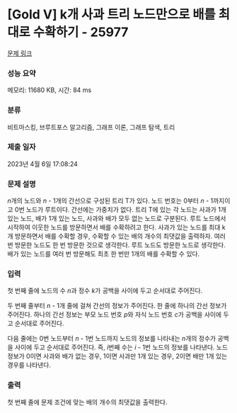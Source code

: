 # [Gold V] k개 사과 트리 노드만으로 배를 최대로 수확하기 - 25977 

[문제 링크](https://www.acmicpc.net/problem/25977) 

### 성능 요약

메모리: 11680 KB, 시간: 84 ms

### 분류

비트마스킹, 브루트포스 알고리즘, 그래프 이론, 그래프 탐색, 트리

### 제출 일자

2023년 4월 6일 17:08:24

### 문제 설명

<p><em>n</em>개의 노드와 <em>n </em>- 1개의 간선으로 구성된 트리 T가 있다. 노드 번호는 0부터 <em>n </em>- 1까지이고 0번 노드가 루트이다. 간선에는 가중치가 없다. 트리 T에 있는 각 노드는 사과가 1개 있는 노드, 배가 1개 있는 노드, 사과와 배가 모두 없는 노드로 구분된다. 루트 노드에서 시작하여 이웃한 노드를 방문하면서 배를 수확하려고 한다. 사과가 있는 노드를 최대 k개 방문하면서 배를 수확할 경우, 수확할 수 있는 배의 개수의 최댓값을 출력하자. 여러 번 방문한 노드도 한 번 방문한 것으로 생각한다. 루트 노드도 방문한 노드로 생각한다. 배가 있는 노드를 여러 번 방문해도 최초 한 번만 1개의 배를 수확할 수 있다.</p>

### 입력 

 <p>첫 번째 줄에 노드의 수 <em>n</em>과 정수 <em>k</em>가 공백을 사이에 두고 순서대로 주어진다.</p>

<p>두 번째 줄부터 <em>n </em>- 1개 줄에 걸쳐 간선의 정보가 주어진다. 한 줄에 하나의 간선 정보가 주어진다. 하나의 간선 정보는 부모 노드 번호 <em>p</em>와 자식 노드 번호 <em>c</em>가 공백을 사이에 두고 순서대로 주어진다.</p>

<p>다음 줄에는 0번 노드부터 <em>n </em>- 1번 노드까지 노드의 정보를 나타내는 <em>n</em>개의 정수가 공백을 사이에 두고 순서대로 주어진다. 즉, <em>i</em>번째 수는 <em>i </em>- 1번 노드의 정보를 나타낸다. 노드 정보가 0이면 사과와 배가 없는 경우, 1이면 사과만 1개 있는 경우, 2이면 배만 1개 있는 경우를 나타낸다.</p>

### 출력 

 <p>첫 번째 줄에 문제 조건에 맞는 배의 개수의 최댓값을 출력한다.</p>

